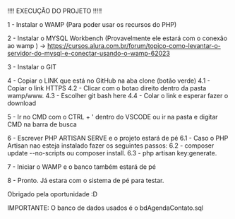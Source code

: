 !!!! EXECUÇÃO DO PROJETO !!!!!

1 - Instalar o WAMP (Para poder usar os recursos do PHP)

2 - Instalar o MYSQL Workbench (Provavelmente ele estará com o conexão ao wamp ) -> https://cursos.alura.com.br/forum/topico-como-levantar-o-servidor-do-mysql-e-conectar-usando-o-wamp-62023

3 - Instalar o GIT

4 - Copiar o LINK que está no GitHub na aba clone (botão verde)
4.1 - Copiar o link HTTPS
4.2 - Clicar com o botao direito dentro da pasta wamp/www.
4.3 - Escolher git bash here
4.4 - Colar o link e esperar fazer o download

5 - Ir no CMD com o CTRL + ' dentro do VSCODE ou ir na pasta e digitar CMD na barra de busca 

6 - Escrever PHP ARTISAN SERVE e o projeto estará de pé
6.1 - Caso o PHP Artisan nao esteja instalado fazer os seguintes passos:
6.2 - composer update --no-scripts ou composer install.
6.3 - php artisan key:generate.

7 - Iniciar o WAMP e o banco também estará de pé

8 - Pronto. Já estara com o sistema de pé para testar.

Obrigado pela oportunidade :D 

IMPORTANTE: O banco de dados usados é o bdAgendaContato.sql


